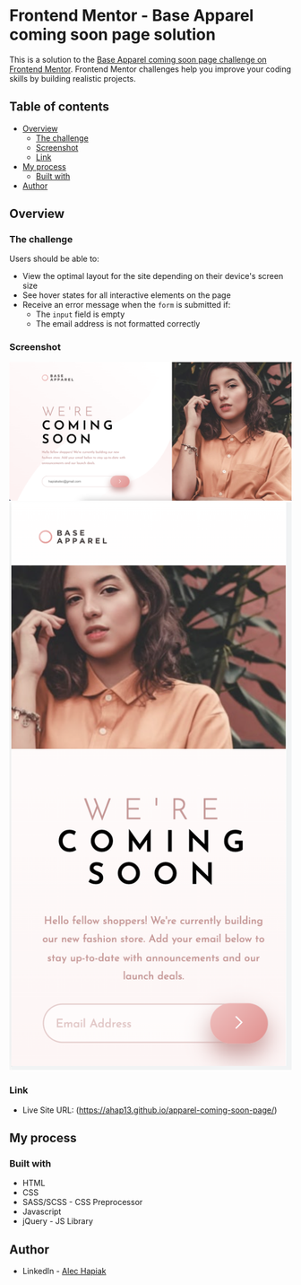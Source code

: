 # Frontend Mentor - Base Apparel coming soon page solution

This is a solution to the [Base Apparel coming soon page challenge on Frontend Mentor](https://www.frontendmentor.io/challenges/base-apparel-coming-soon-page-5d46b47f8db8a7063f9331a0). Frontend Mentor challenges help you improve your coding skills by building realistic projects. 

## Table of contents

- [Overview](#overview)
  - [The challenge](#the-challenge)
  - [Screenshot](#screenshot)
  - [Link](#link)
- [My process](#my-process)
  - [Built with](#built-with)
- [Author](#author)


## Overview

### The challenge

Users should be able to:

- View the optimal layout for the site depending on their device's screen size
- See hover states for all interactive elements on the page
- Receive an error message when the `form` is submitted if:
  - The `input` field is empty
  - The email address is not formatted correctly

### Screenshot

![](/design/apparel-coming-soon-desktop.png)
![](/design/apparel-coming-soon-mobile.png)

### Link

- Live Site URL: (https://ahap13.github.io/apparel-coming-soon-page/)

## My process

### Built with

- HTML
- CSS
- SASS/SCSS - CSS Preprocessor
- Javascript
- jQuery - JS Library

## Author

- LinkedIn - [Alec Hapiak](https://linkedin.com/in/alec-hapiak)

